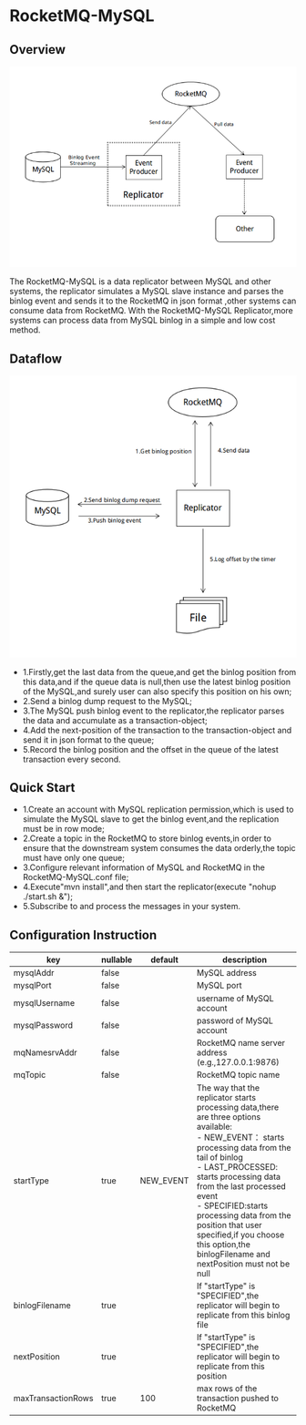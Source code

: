 # RocketMQ-MySQL


## Overview
![overview](./doc/overview.png)

The RocketMQ-MySQL is a data replicator between MySQL and other systems, 
the replicator simulates a MySQL slave instance and parses the binlog event 
and sends it to the RocketMQ in json format ,other systems can consume data from RocketMQ. 
With the RocketMQ-MySQL Replicator,more systems can process data from MySQL binlog 
in a simple and low cost method.

## Dataflow
![dataflow](./doc/dataflow.png)

* 1.Firstly,get the last data from the queue,and get the binlog position from this data,and if the queue data is null,then use the latest binlog position of the MySQL,and surely user can also specify this position on his own;
* 2.Send a binlog dump request to the MySQL;
* 3.The MySQL push binlog event to the replicator,the replicator parses the data and accumulate as a transaction-object;
* 4.Add the next-position of the transaction to the transaction-object and send it in json format to the queue;
* 5.Record the binlog position and the offset in the queue of the latest transaction every second.


## Quick Start

* 1.Create an account with MySQL replication permission,which is used to simulate the MySQL slave to get the binlog event,and the replication must be in row mode;
* 2.Create a topic in the RocketMQ to store binlog events,in order to ensure that the downstream system consumes the data orderly,the topic must have only one queue;
* 3.Configure relevant information of MySQL and RocketMQ in the RocketMQ-MySQL.conf file;
* 4.Execute"mvn install",and then start the replicator(execute "nohup ./start.sh &");
* 5.Subscribe to and process the messages in your system.


## Configuration Instruction
|key               |nullable|default    |description|
|------------------|--------|-----------|-----------|
|mysqlAddr         |false   |           |MySQL address|
|mysqlPort         |false   |           |MySQL port|
|mysqlUsername     |false   |           |username of MySQL account|
|mysqlPassword     |false   |           |password of MySQL account|
|mqNamesrvAddr     |false   |           |RocketMQ name server address (e.g.,127.0.0.1:9876)|
|mqTopic           |false   |           |RocketMQ topic name|
|startType         |true    |NEW_EVENT  |The way that the replicator starts processing data,there are three options available:<br>- NEW_EVENT： starts processing data from the tail of binlog<br>- LAST_PROCESSED: starts processing data from the last processed event<br>- SPECIFIED:starts processing data from the position that user specified,if you choose this option,the binlogFilename and nextPosition must not be null|
|binlogFilename    |true    |           |If "startType" is "SPECIFIED",the replicator will begin to replicate from this binlog file|
|nextPosition      |true    |           |If "startType" is "SPECIFIED",the replicator will begin to replicate from this position|
|maxTransactionRows|true    |100        |max rows of the transaction pushed to RocketMQ|
